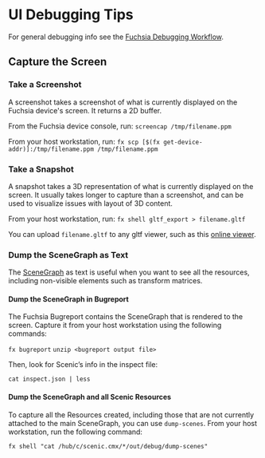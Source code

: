 # UI Debugging Tips

For general debugging info see the [Fuchsia Debugging Workflow](/docs/development/debugging/debugging.md).

## Capture the Screen

### Take a Screenshot
A screenshot takes a screenshot of what is currently displayed on the Fuchsia device's screen.
It returns a 2D buffer.

From the Fuchsia device console, run:
`screencap /tmp/filename.ppm`

From your host workstation, run:
`fx scp [$(fx get-device-addr)]:/tmp/filename.ppm /tmp/filename.ppm`

### Take a Snapshot
A snapshot takes a 3D representation of what is currently displayed on the screen. It usually takes
longer to capture than a screenshot, and can be used to visualize issues with layout of 3D content.

From your host workstation, run:
`fx shell gltf_export > filename.gltf`

You can upload `filename.gltf` to any gltf viewer, such as this [online viewer](https://gltf-viewer.donmccurdy.com/).

### Dump the SceneGraph as Text
The [SceneGraph](/docs/concepts/graphics/scenic/scenic.md#scenic-resource-graph) as text is useful when you want to see all the resources, including non-visible elements such as transform matrices.

#### Dump the SceneGraph in Bugreport
The Fuchsia Bugreport contains the SceneGraph that is rendered to the screen. Capture it from your host workstation using the following commands:

`fx bugreport`
`unzip <bugreport output file>`

Then, look for Scenic’s info in the inspect file:

`cat inspect.json | less`

#### Dump the SceneGraph and all Scenic Resources
To capture all the Resources created, including those that are not currently attached to the main SceneGraph, you can use `dump-scenes`.
From your host workstation, run the following command:

`fx shell "cat /hub/c/scenic.cmx/*/out/debug/dump-scenes"`
